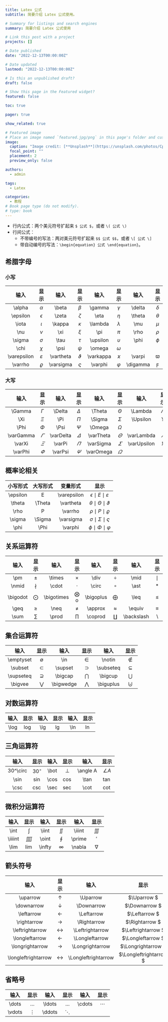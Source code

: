 ```yaml
---
title: Latex 公式
subtitle: 简要介绍 Latex 公式使用。

# Summary for listings and search engines
summary: 简要介绍 Latex 公式使用

# Link this post with a project
projects: []

# Date published
date: "2022-12-13T00:00:00Z"

# Date updated
lastmod: "2022-12-13T00:00:00Z"

# Is this an unpublished draft?
draft: false

# Show this page in the Featured widget?
featured: false

toc: true

pager: true

show_related: true

# Featured image
# Place an image named `featured.jpg/png` in this page's folder and customize its options here.
image:
  caption: "Image credit: [**Unsplash**](https://unsplash.com/photos/CpkOjOcXdUY)"
  focal_point: ""
  placement: 2
  preview_only: false

authors:
  - admin

tags:
  - Latex

categories:
  - 教程
# Book page type (do not modify).
# type: book
---
```


- 行内公式：两个美元符号扩起来 `$ 公式 $`，或者 `\( 公式 \)`
- 行间公式：
  - 不带编号的写法：两对美元符号扩起来 `$$ 公式 $$`，或者 `\[ 公式 \]`
  - 带自动编号的写法：`\begin{equation} 公式 \end{equation}`。

## 希腊字母

### 小写

|    输入     |     显示      |   输入    |    显示     |   输入    |    显示     |   输入   |    显示    |
| :---------: | :-----------: | :-------: | :---------: | :-------: | :---------: | :------: | :--------: |
|   \alpha    |   $\alpha$    |   \beta   |   $\beta$   |  \gamma   |  $\gamma$   |  \delta  |  $\delta$  |
|  \epsilon   |  $\epsilon$   |   \zeta   |   $\zeta$   |   \eta    |   $\eta$    |  \theta  |  $\theta$  |
|    \iota    |    $\iota$    |  \kappa   |  $\kappa$   |  \lambda  |  $\lambda$  |   \mu    |   $\mu$    |
|     \nu     |     $\nu$     |    \xi    |    $\xi$    |    \pi    |    $\pi$    |   \rho   |   $\rho$   |
|   \sigma    |   $\sigma$    |   \tau    |   $\tau$    | \upsilon  | $\upsilon$  |   \phi   |   $\phi$   |
|    \chi     |    $\chi$     |   \psi    |   $\psi$    |  \omega   |  $\omega$   |          |            |
| \varepsilon | $\varepsilon$ | \vartheta | $\vartheta$ | \varkappa | $\varkappa$ |  \varpi  |  $\varpi$  |
|   \varrho   |   $\varrho$   | \varsigma | $\varsigma$ |  \varphi  |  $\varphi$  | \digamma | $\digamma$ |

### 大写

|   输入    |    显示     |   输入    |    显示     |   输入    |    显示     |    输入     |     显示      |
| :-------: | :---------: | :-------: | :---------: | :-------: | :---------: | :---------: | :-----------: |
|  \Gamma   |  $\Gamma$   |  \Delta   |  $\Delta$   |  \Theta   |  $\Theta$   |   \Lambda   |   $\Lambda$   |
|    \Xi    |    $\Xi$    |    \Pi    |    $\Pi$    |  \Sigma   |  $\Sigma$   |  \Upsilon   |  $\Upsilon$   |
|   \Phi    |   $\Phi$    |   \Psi    |   $\Psi$    |  \Omega   |  $\Omega$   |             |               |
| \varGamma | $\varGamma$ | \varDelta | $\varDelta$ | \varTheta | $\varTheta$ | \varLambda  | $\varLambda$  |
|  \varXi   |  $\varXi$   |  \varPi   |  $\varPi$   | \varSigma | $\varSigma$ | \varUpsilon | $\varUpsilon$ |
|  \varPhi  |  $\varPhi$  |  \varPsi  |  $\varPsi$  | \varOmega | $\varOmega$ |             |               |

## 概率论相关

| 小写形式 | 大写形式 |  变量形式   |                    显示                     |
| :------: | :------: | :---------: | :-----------------------------------------: |
| \epsilon |    E     | \varepsilon | $\epsilon$ $\mid$ $E$ $\mid$ $\varepsilon$  |
|  \theta  |  \Theta  |  \vartheta  | $\theta$ $\mid$ $\Theta$ $\mid$ $\vartheta$ |
|   \rho   |    P     |   \varrho   |     $\rho$ $\mid$ $P$ $\mid$ $\varrho$      |
|  \sigma  |  \Sigma  |  \varsigma  | $\sigma$ $\mid$ $\Sigma$ $\mid$ $\varsigma$ |
|   \phi   |   \Phi   |   \varphi   |    $\phi$ $\mid$ $\Phi$ $\mid$ $\varphi$    |

## 关系运算符

|   输入   |    显示    |    输入    |      显示      |   输入    |    显示     |    输入    |     显示     |
| :------: | :--------: | :--------: | :------------: | :-------: | :---------: | :--------: | :----------: |
|   \pm    |   $\pm$    |   \times   |    $\times$    |   \div    |   $\div$    |    \mid    |    $\mid$    |
|  \nmid   |  $\nmid$   |   \cdot    |    $\cdot$     |   \circ   |   $\circ$   |    \ast    |    $\ast$    |
| \bigodot | $\bigodot$ | \bigotimes | $\bigotimes$ o | \bigoplus | $\bigoplus$ |    \leq    |    $\leq$    |
|   \geq   |   $\geq$   |    \neq    |     $\neq$     |  \approx  |  $\approx$  |   \equiv   |   $\equiv$   |
|   \sum   |   $\sum$   |   \prod    |    $\prod$     |  \coprod  |  $\coprod$  | \backslash | $\backslash$ |

## 集合运算符

|   输入    |    显示     |   输入    |    显示     |   输入    |    显示     |
| :-------: | :---------: | :-------: | :---------: | :-------: | :---------: |
| \emptyset | $\emptyset$ |    \in    |    $\in$    |  \notin   |  $\notin$   |
|  \subset  |  $\subset$  |  \supset  |  $\supset$  | \subseteq | $\subseteq$ |
| \supseteq | $\supseteq$ |  \bigcap  |  $\bigcap$  |  \bigcup  |  $\bigcup$  |
|  \bigvee  |  $\bigvee$  | \bigwedge | $\bigwedge$ | \biguplus | $\biguplus$ |

## 对数运算符

| 输入 |  显示  | 输入 | 显示  | 输入 | 显示  |
| :--: | :----: | :--: | :---: | :--: | :---: |
| \log | $\log$ | \lg  | $\lg$ | \ln  | $\ln$ |

## 三角运算符

|   输入   |    显示    | 输入 |  显示  |   输入   |    显示    |
| :------: | :--------: | :--: | :----: | :------: | :--------: |
| 30^\circ | $30^\circ$ | \bot | $\bot$ | \angle A | $\angle A$ |
|   \sin   |   $\sin$   | \cos | $\cos$ |   \tan   |   $\tan$   |
|   \csc   |   $\csc$   | \sec | $\sec$ |   \cot   |   $\cot$   |

## 微积分运算符

|  输入   |   显示    |  输入  |   显示   |  输入  |   显示   |
| :-----: | :-------: | :----: | :------: | :----: | :------: |
|  \int   |  $\int$   | \iint  | $\iint$  | \iiint | $\iiint$ |
| \iiiint | $\iiiint$ | \oint  | $\oint$  | \prime | $\prime$ |
|  \lim   |  $\lim$   | \infty | $\infty$ | \nabla | $\nabla$ |

## 箭头符号

|        输入         |         显示          |        输入         |          显示          |
| :-----------------: | :-------------------: | :-----------------: | :--------------------: |
|      \uparrow       |      $\uparrow$       |      \Uparrow       |      $\Uparrow $       |
|     \downarrow      |     $\downarrow$      |     \Downarrow      |     $\Downarrow $      |
|     \leftarrow      |     $\leftarrow$      |     \Leftarrow      |     $\Leftarrow $      |
|     \rightarrow     |     $\rightarrow$     |     \Rightarrow     |     $\Rightarrow $     |
|   \leftrightarrow   |   $\leftrightarrow$   |   \Leftrightarrow   |   $\Leftrightarrow $   |
|   \longleftarrow    |   $\longleftarrow$    |   \Longleftarrow    |   $\Longleftarrow $    |
|   \longrightarrow   |   $\longrightarrow$   |   \Longrightarrow   |   $\Longrightarrow $   |
| \longleftrightarrow | $\longleftrightarrow$ | \Longleftrightarrow | $\Longleftrightarrow $ |

## 省略号

|  输入  |   显示   |  输入  |   显示   |  输入  |   显示   |
| :----: | :------: | :----: | :------: | :----: | :------: |
| \dots  | $\dots$  | \ldots | $\ldots$ | \cdots | $\cdots$ |
| \vdots | $\vdots$ | \ddots | $\ddots$ |        |          |
